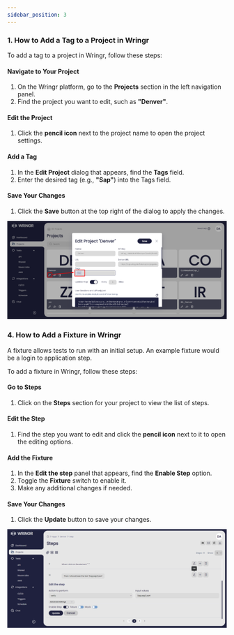 ```yaml
---
sidebar_position: 3
---
```



### 1. How to Add a Tag to a Project in Wringr

To add a tag to a project in Wringr, follow these steps:

#### Navigate to Your Project
1. On the Wringr platform, go to the **Projects** section in the left navigation panel.
2. Find the project you want to edit, such as **"Denver"**.

#### Edit the Project
1. Click the **pencil icon** next to the project name to open the project settings.

#### Add a Tag
1. In the **Edit Project** dialog that appears, find the **Tags** field.
2. Enter the desired tag (e.g., **"Sap"**) into the Tags field.

#### Save Your Changes
1. Click the **Save** button at the top right of the dialog to apply the changes.

![Cucumber](/img/cucumber-7.png)

### 4. How to Add a Fixture in Wringr
A fixture allows tests to run with an initial setup. An example fixture would be a login to application step.

To add a fixture in Wringr, follow these steps:

#### Go to Steps
1. Click on the **Steps** section for your project to view the list of steps.

#### Edit the Step
1. Find the step you want to edit and click the **pencil icon** next to it to open the editing options.

#### Add the Fixture
1. In the **Edit the step** panel that appears, find the **Enable Step** option.
2. Toggle the **Fixture** switch to enable it.
3. Make any additional changes if needed.

#### Save Your Changes
1. Click the **Update** button to save your changes. 

![Cucumber](/img/cucumber-8.png)
